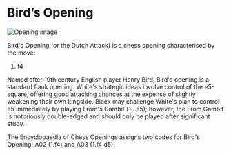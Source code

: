 # Bird’s Opening

![Opening image](https://www.thechesswebsite.com/wp-content/uploads/2015/08/the-birds-opening.jpg)

Bird's Opening (or the Dutch Attack) is a chess opening characterised by the move:



1. f4

Named after 19th century English player Henry Bird, Bird's opening is a standard flank opening. White's strategic ideas involve control of the e5-square, offering good attacking chances at the expense of slightly weakening their own kingside. Black may challenge White's plan to control e5 immediately by playing From's Gambit (1...e5); however, the From Gambit is notoriously double-edged and should only be played after significant study.

The Encyclopaedia of Chess Openings assigns two codes for Bird's Opening: A02 (1.f4) and A03 (1.f4 d5).



